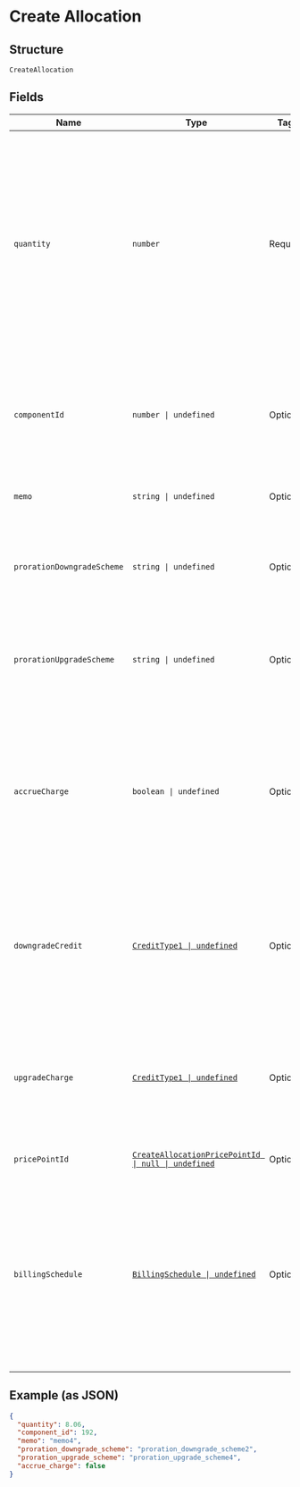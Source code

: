 
# Create Allocation

## Structure

`CreateAllocation`

## Fields

| Name | Type | Tags | Description |
|  --- | --- | --- | --- |
| `quantity` | `number` | Required | The allocated quantity to which to set the line-items allocated quantity. By default, this is an integer. If decimal allocations are enabled for the component, it will be a decimal number. For On/Off components, use 1for on and 0 for off. |
| `componentId` | `number \| undefined` | Optional | (required for the multiple allocations endpoint) The id associated with the component for which the allocation is being made |
| `memo` | `string \| undefined` | Optional | A memo to record along with the allocation |
| `prorationDowngradeScheme` | `string \| undefined` | Optional | The scheme used if the proration is a downgrade. Defaults to the site setting if one is not provided. |
| `prorationUpgradeScheme` | `string \| undefined` | Optional | The scheme used if the proration is an upgrade. Defaults to the site setting if one is not provided. |
| `accrueCharge` | `boolean \| undefined` | Optional | If the change in cost is an upgrade, this determines if the charge should accrue to the next renewal or if capture should be attempted immediately. Defaults to the site setting if one is not provided. |
| `downgradeCredit` | [`CreditType1 \| undefined`](../../doc/models/credit-type-1.md) | Optional | The type of credit to be created if the change in cost is a downgrade. Defaults to the component and then site setting if one is not provided. |
| `upgradeCharge` | [`CreditType1 \| undefined`](../../doc/models/credit-type-1.md) | Optional | The type of charge to be created if the change in cost is an upgrade. Defaults to the component and then site setting if one is not provided. |
| `pricePointId` | [`CreateAllocationPricePointId \| null \| undefined`](../../doc/models/containers/create-allocation-price-point-id.md) | Optional | This is a container for one-of cases. |
| `billingSchedule` | [`BillingSchedule \| undefined`](../../doc/models/billing-schedule.md) | Optional | This attribute is particularly useful when you need to align billing events for different components on distinct schedules within a subscription. Please note this only works for site with Multifrequency enabled |

## Example (as JSON)

```json
{
  "quantity": 8.06,
  "component_id": 192,
  "memo": "memo4",
  "proration_downgrade_scheme": "proration_downgrade_scheme2",
  "proration_upgrade_scheme": "proration_upgrade_scheme4",
  "accrue_charge": false
}
```

